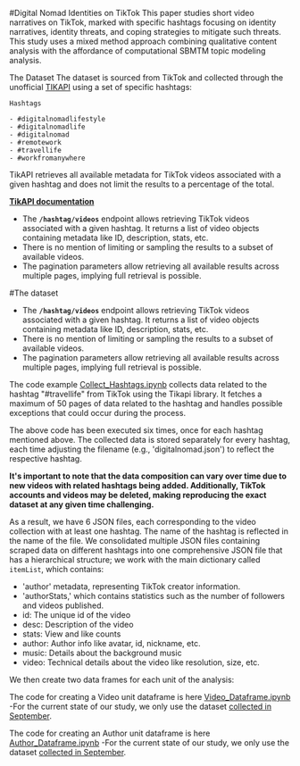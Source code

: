 #Digital Nomad Identities on TikTok
This paper studies short video narratives on TikTok, marked with specific hashtags focusing on identity narratives, identity threats, and coping strategies to mitigate such threats. This study uses a mixed method approach combining qualitative content analysis with the affordance of computational SBMTM topic modeling analysis. 

The Dataset
The dataset is sourced from TikTok and collected through the unofficial [TIKAPI](https://tikapi.io/) using a set of specific hashtags:
    
    Hashtags
    
    - #digitalnomadlifestyle
    - #digitalnomadlife
    - #digitalnomad
    - #remotework
    - #travellife
    - #workfromanywhere
    
TikAPI retrieves all available metadata for TikTok videos associated with a given hashtag and does not limit the results to a percentage of the total. 

 **[TikAPI documentation](https://tikapi.io/documentation/#tag/Profile)**

- The **`/hashtag/videos`** endpoint allows retrieving TikTok videos associated with a given hashtag. It returns a list of video objects containing metadata like ID, description, stats, etc.
- There is no mention of limiting or sampling the results to a subset of available videos.
- The pagination parameters allow retrieving all available results across multiple pages, implying full retrieval is possible.

#The dataset
- The **`/hashtag/videos`** endpoint allows retrieving TikTok videos associated with a given hashtag. It returns a list of video objects containing metadata like ID, description, stats, etc.
- There is no mention of limiting or sampling the results to a subset of available videos.
- The pagination parameters allow retrieving all available results across multiple pages, implying full retrieval is possible.

The code example [Collect_Hashtags.ipynb](https://github.com/kargam0167/TikTok/blob/main/Collect_hashtags.ipynb) collects data related to the hashtag "#travellife" from TikTok using the Tikapi library. It fetches a maximum of 50 pages of data related to the hashtag and handles possible exceptions that could occur during the process.

The above code has been executed six times, once for each hashtag mentioned above. The collected data is stored separately for every hashtag, each time adjusting the filename (e.g., 'digitalnomad.json') to reflect the respective hashtag.

**It's important to note that the data composition can vary over time due to new videos with related hashtags being added. Additionally, TikTok accounts and videos may be deleted, making reproducing the exact dataset at any given time challenging.**

As a result, we have 6 JSON files, each corresponding to the video collection with at least one hashtag. The name of the hashtag is reflected in the name of the file. 
We consolidated multiple JSON files containing scraped data on different hashtags into one comprehensive JSON file that has a hierarchical structure; we work with the main dictionary called `itemList`, which contains:

- 'author' metadata, representing TikTok creator information.
- 'authorStats,' which contains statistics such as the number of followers and videos published.
- id: The unique id of the video
- desc: Description of the video
- stats: View and like counts
- author: Author info like avatar, id, nickname, etc.
- music: Details about the background music
- video: Technical details about the video like resolution, size, etc.

We then create two data frames for each unit of the analysis:

The code for creating a Video unit dataframe is here [Video_Dataframe.ipynb](https://github.com/kargam0167/TikTok/blob/main/Video_Dataframe.ipynb) 
-For the current state of our study, we only use the dataset [collected in September](https://github.com/kargam0167/TikTok/blob/main/Author_DataFrame.ipynb).

The code for creating an Author unit dataframe is here [Author_Dataframe.ipynb](https://github.com/kargam0167/TikTok/blob/main/Author_Dataframe.ipynb)
-For the current state of our study, we only use the dataset [collected in September](https://github.com/kargam0167/TikTok/blob/main/Video_DataFrame.ipynb).






